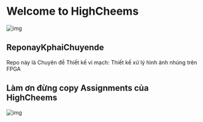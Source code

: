 # Welcome to HighCheems
![img](https://i.imgur.com/QVqPdd6.jpg)
## ReponayKphaiChuyende
Repo này là Chuyên đề Thiết kế vi mạch: Thiết kế xử lý hình ảnh nhúng trên FPGA
## **Làm ơn đừng copy Assignments của HighCheems**
![img](https://i.imgur.com/tRsUjI7.jpg)
